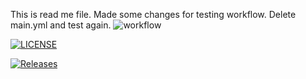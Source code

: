This is read me file.
Made some changes for testing workflow.
Delete main.yml and test again.
![workflow](https://github.com/JustinAung46/sem/actions/workflows/main.yml/badge.svg)

[![LICENSE](https://img.shields.io/github/license/<JustinAung46/sem.svg?style=flat-square)](https://github.com/JustinAung46/sem/blob/master/LICENSE)

[![Releases](https://img.shields.io/github/release/JustinAung46/sem/all.svg?style=flat-square)](https://github.com/JustinAung46/sem/releases)